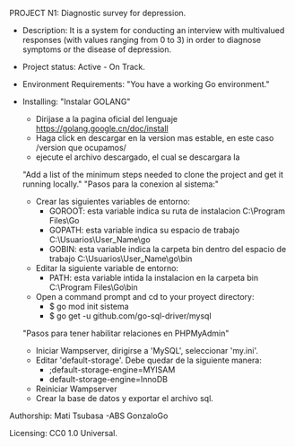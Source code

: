 PROJECT N1: Diagnostic survey for depression.

- Description: 
	It is a system for conducting an interview with multivalued responses (with values ranging from 0 to 3) in order to diagnose symptoms or the disease of depression.

- Project status: 
	Active - On Track.

- Environment Requirements:
	"You have a working Go environment."

- Installing:
	"Instalar GOLANG"
	- Dirijase a la pagina oficial del lenguaje https://golang.google.cn/doc/install
	- Haga click en descargar en la version mas estable, en este caso /version que ocupamos/
	- ejecute el archivo descargado, el cual se descargara la 
		
	"Add a list of the minimum steps needed to clone the project and get it running locally."
	"Pasos para la conexion al sistema:"
 	- Crear las siguientes variables de entorno:
		- GOROOT: esta variable indica su ruta de instalacion C:\Program Files\Go
		- GOPATH: esta variable indica su espacio de trabajo C:\Usuarios\User_Name\go
		- GOBIN: esta variable indica la carpeta bin dentro del espacio de trabajo C:\Usuarios\User_Name\go\bin
	- Editar la siguiente variable de entorno: 
		- PATH: esta variable intida la instalacion en la carpeta bin C:\Program Files\Go\bin
	- Open a command prompt and cd to your proyect directory:
		- $ go mod init sistema
		- $ go get -u github.com/go-sql-driver/mysql 
		
	"Pasos para tener habilitar relaciones en PHPMyAdmin"
	- Iniciar Wampserver, dirigirse a 'MySQL', seleccionar 'my.ini'.
	- Editar 'default-storage'. Debe quedar de la siguiente manera:
		- ;default-storage-engine=MYISAM
		- default-storage-engine=InnoDB
	- Reiniciar Wampserver
	- Crear la base de datos y exportar el archivo sql.

Authorship:
	Mati
	Tsubasa
	-ABS
	GonzaloGo

Licensing:
	CC0 1.0 Universal.
